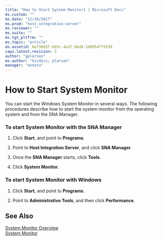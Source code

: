 ```yaml
---
title: "How to Start System Monitor1 | Microsoft Docs"
ms.custom: ""
ms.date: "11/30/2017"
ms.prod: "host-integration-server"
ms.reviewer: ""
ms.suite: ""
ms.tgt_pltfrm: ""
ms.topic: "article"
ms.assetid: 6ef30d3f-bb5c-4a37-bbd8-1d0054f75539
caps.latest.revision: 3
author: "gplarsen"
ms.author: "hisdocs; plarsen"
manager: "anneta"
---
```

# How to Start System Monitor
You can start the Windows System Monitor in several ways. The following procedures describe how to start the system monitor from the operating system and from the SNA Manager.  
  
### To start System Monitor with the SNA Manager  
  
1.  Click **Start**, and point to **Programs**.  
  
2.  Point to **Host Integration Server**, and click **SNA Manager**.  
  
3.  Once the **SNA Manager** starts, click **Tools**.  
  
4.  Click **System Monitor**.  
  
### To start System Monitor with Windows  
  
1.  Click **Start**, and point to **Programs**.  
  
2.  Point to **Administrative Tools**, and then click **Performance**.  
  
## See Also  
 [System Monitor Overview](../core/system-monitor-overview1.md)   
 [System Monitor](../core/system-monitor1.md)